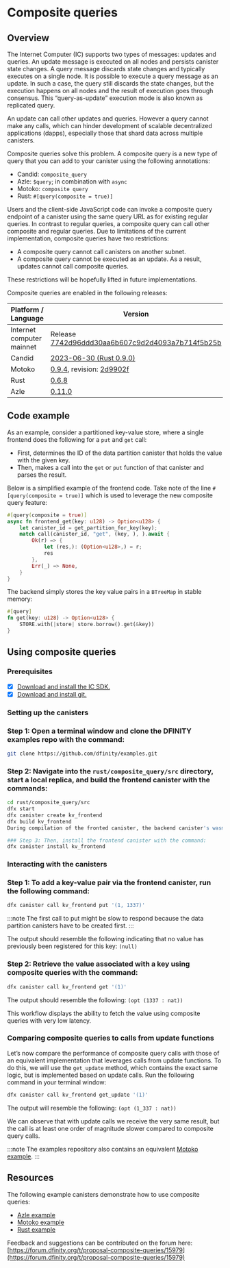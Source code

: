 # Composite queries
## Overview
The Internet Computer (IC) supports two types of messages: updates and queries. An update message is executed on all nodes and persists canister state changes. A query message discards state changes and typically executes on a single node. It is possible to execute a query message as an update. In such a case, the query still discards the state changes, but the execution happens on all nodes and the result of execution goes through consensus. This “query-as-update” execution mode is also known as replicated query.

An update can call other updates and queries. However a query cannot make any calls, which can hinder development of scalable decentralized applications (dapps), especially those that shard data across multiple canisters.

Composite queries solve this problem. A composite query is a new type of query that you can add to your canister using the following annotations:

 * Candid: `composite_query`
 * Azle: `$query`; in combination with `async`
 * Motoko: `composite query`
 * Rust: `#[query(composite = true)]`

Users and the client-side JavaScript code can invoke a composite query endpoint of a canister using the same query URL as for existing regular queries. In contrast to regular queries, a composite query can call other composite and regular queries. Due to limitations of the current implementation, composite queries have two restrictions:

 * A composite query cannot call canisters on another subnet.
 * A composite query cannot be executed as an update. As a result, updates cannot call composite queries.

These restrictions will be hopefully lifted in future implementations.

Composite queries are enabled in the following releases:

| Platform / Language        | Version |
| -------------------------- | ------- |
| Internet computer mainnet  | Release [7742d96ddd30aa6b607c9d2d4093a7b714f5b25b](https://nns.ic0.app/proposal/?u=qoctq-giaaa-aaaaa-aaaea-cai&proposal=123311)     |
| Candid                     | [2023-06-30 (Rust 0.9.0)](https://github.com/dfinity/candid/blob/master/Changelog.md#2023-06-30-rust-090)     |
| Motoko                     | [0.9.4](https://github.com/dfinity/motoko/releases/tag/0.9.4), revision: [2d9902f](https://github.com/dfinity/motoko/commit/2d9902fb75bb04e377c28913c311aa2be373e159)    |
| Rust                       | [0.6.8](https://github.com/dfinity/cdk-rs/blob/219ae179b9c5ef0ebfff20b926a90f6624ebe704/src/ic-cdk/CHANGELOG.md#068---2022-11-28)    |
| Azle                       | [0.11.0](https://github.com/demergent-labs/azle/releases/tag/0.11.0)    |


## Code example
As an example, consider a partitioned key-value store, where a single frontend does the following for a `put` and `get` call:

- First, determines the ID of the data partition canister that holds the value with the given key.
- Then, makes a call into the `get` or `put` function of that canister and parses the result.

Below is a simplified example of the frontend code. Take note of the line `#[query(composite = true)]` which is used to leverage the new composite query feature:

```rust
#[query(composite = true)]
async fn frontend_get(key: u128) -> Option<u128> {
	let canister_id = get_partition_for_key(key);
	match call(canister_id, "get", (key, ), ).await {
    	Ok(r) => {
        	let (res,): (Option<u128>,) = r;
        	res
    	},
    	Err(_) => None,
	}
}
```

The backend simply stores the key value pairs in a `BTreeMap` in stable memory:

```rust
#[query]
fn get(key: u128) -> Option<u128> {
	STORE.with(|store| store.borrow().get(&key))
}
```

## Using composite queries
### Prerequisites
 - [x] [Download and install the IC SDK.](https://internetcomputer.org/docs/current/developer-docs/setup/install/)
 - [x] [Download and install git.](https://git-scm.com/downloads)

### Setting up the canisters
### Step 1: Open a terminal window and clone the DFINITY examples repo with the command:

```bash
git clone https://github.com/dfinity/examples.git
```

### Step 2: Navigate into the `rust/composite_query/src` directory, start a local replica, and build the frontend canister with the commands:

```bash
cd rust/composite_query/src
dfx start
dfx canister create kv_frontend
dfx build kv_frontend
During compilation of the fronted canister, the backend canister's wasm code will be compiled and inlined in the frontend canister's wasm code.

### Step 3: Then, install the frontend canister with the command:
dfx canister install kv_frontend
```

### Interacting with the canisters
### Step 1: To add a key-value pair via the frontend canister, run the following command:

```bash
dfx canister call kv_frontend put '(1, 1337)'
```

:::note
The first call to put might be slow to respond because the data partition canisters have to be created first.
:::

The output should resemble the following indicating that no value has previously been registered for this key:
```(null)```

### Step 2: Retrieve the value associated with a key using composite queries with the command:

```bash
dfx canister call kv_frontend get '(1)'
```

The output should resemble the following:
```(opt (1337 : nat))```

This workflow displays the ability to fetch the value using composite queries with very low latency.

### Comparing composite queries to calls from update functions
Let’s now compare the performance of composite query calls with those of an equivalent implementation that leverages calls from update functions. To do this, we will use the `get_update` method, which contains the exact same logic, but is implemented based on update calls. Run the following command in your terminal window:

```bash
dfx canister call kv_frontend get_update '(1)'
```

The output will resemble the following:
```(opt (1_337 : nat))```

We can observe that with update calls we receive the very same result, but the call is at least one order of magnitude slower compared to composite query calls.

:::note
The examples repository also contains an equivalent [Motoko example](https://github.com/dfinity/examples/tree/master/motoko/composite_query).
:::

## Resources
The following example canisters demonstrate how to use composite queries:

 * [Azle example](https://github.com/demergent-labs/azle/tree/main/examples/composite_queries)
 * [Motoko example](https://github.com/dfinity/examples/tree/master/motoko/composite_query)
 * [Rust example](https://github.com/dfinity/examples/tree/master/rust/composite_query)

Feedback and suggestions can be contributed on the forum here: [https://forum.dfinity.org/t/proposal-composite-queries/15979](https://forum.dfinity.org/t/proposal-composite-queries/15979)
